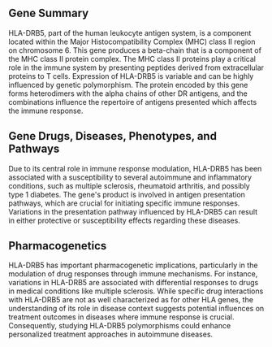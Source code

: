 ## Gene Summary
HLA-DRB5, part of the human leukocyte antigen system, is a component located within the Major Histocompatibility Complex (MHC) class II region on chromosome 6. This gene produces a beta-chain that is a component of the MHC class II protein complex. The MHC class II proteins play a critical role in the immune system by presenting peptides derived from extracellular proteins to T cells. Expression of HLA-DRB5 is variable and can be highly influenced by genetic polymorphism. The protein encoded by this gene forms heterodimers with the alpha chains of other DR antigens, and the combinations influence the repertoire of antigens presented which affects the immune response.

## Gene Drugs, Diseases, Phenotypes, and Pathways
Due to its central role in immune response modulation, HLA-DRB5 has been associated with a susceptibility to several autoimmune and inflammatory conditions, such as multiple sclerosis, rheumatoid arthritis, and possibly type 1 diabetes. The gene's product is involved in antigen presentation pathways, which are crucial for initiating specific immune responses. Variations in the presentation pathway influenced by HLA-DRB5 can result in either protective or susceptibility effects regarding these diseases.

## Pharmacogenetics
HLA-DRB5 has important pharmacogenetic implications, particularly in the modulation of drug responses through immune mechanisms. For instance, variations in HLA-DRB5 are associated with differential responses to drugs in medical conditions like multiple sclerosis. While specific drug interactions with HLA-DRB5 are not as well characterized as for other HLA genes, the understanding of its role in disease context suggests potential influences on treatment outcomes in diseases where immune response is crucial. Consequently, studying HLA-DRB5 polymorphisms could enhance personalized treatment approaches in autoimmune diseases.